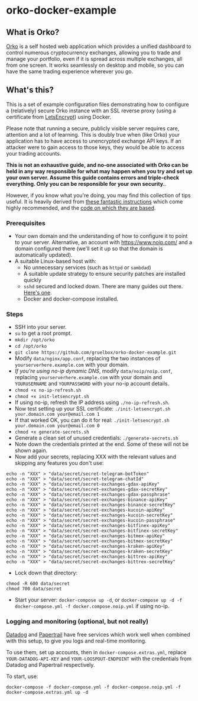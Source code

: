 # orko-docker-example

## What is Orko?

[Orko](https://github.com/gruelbox/orko) is a self hosted web application which provides a unified dashboard to control numerous cryptocurrency exchanges, allowing you to trade and manage your portfolio, even if it is spread across multiple exchanges, all from one screen. It works seamlessly on desktop and mobile, so you can have the same trading experience wherever you go.

## What's this?

This is a set of example configuration files demonstrating how to configure a (relatively) secure Orko instance with an SSL reverse proxy (using a certificate from [LetsEncrypt](https://letsencrypt.org/)) using Docker.

Please note that running a secure, publicly visible server requires care, attention and a lot of learning. This is doubly true when (like Orko) your application has to have access to unencrypted exchange API keys. If an attacker were to gain access to those keys, they would be able to access your trading accounts.

**This is not an exhaustive guide, and no-one associated with Orko can be held in any way responsible for what may happen when you try and set up your own server. Assume this guide contains errors and triple-check everything. Only you can be responsible for your own security.**.

However, if you know what you're doing, you may find this collection of tips useful. It is heavily derived from [these fantastic instructions](https://medium.com/@pentacent/nginx-and-lets-encrypt-with-docker-in-less-than-5-minutes-b4b8a60d3a71) which come highly recommended, and the [code on which they are based](https://github.com/wmnnd/nginx-certbot).

### Prerequisites

- Your own domain and the understanding of how to configure it to point to your server. Alternative, an account with https://www.noip.com/ and a domain configured there (we'll set it up so that the domain is automatically updated).
- A suitable Linux-based host with:
  - No unnecessary services (such as `httpd` or `sambdad`)
  - A suitable update strategy to ensure security patches are installed quickly
  - `sshd` secured and locked down. There are many guides out there. [Here's one](http://acmeextension.com/secur-ssh-server/).
  - Docker and docker-compose installed.

### Steps

- SSH into your server.
- `su` to get a root prompt.
- `mkdir /opt/orko`
- `cd /opt/orko`
- `git clone https://github.com/gruelbox/orko-docker-example.git`
- Modify `data/nginx/app.conf`, replacing the two instances of `yourserverhere.example.com` with your domain.
- _If you're using no-ip dynamic DNS_, modify `data/noip/noip.conf`, replacing `yourserverhere.example.com` with your domain and `YOURUSERNAME` and `YOURPASSWORD` with your no-ip account details.
- `chmod +x no-ip-refresh.sh`
- `chmod +x init-letsencrypt.sh`
- If using no-ip, refresh the IP address using `./no-ip-refresh.sh`.
- Now test setting up your SSL certificate: `./init-letsencrypt.sh your.domain.com your@email.com 1`
- If that worked OK, you can do it for real: `./init-letsencrypt.sh your.domain.com your@email.com 0`
- `chmod +x generate-secrets.sh`
- Generate a clean set of unused credentials: `./generate-secrets.sh`
- Note down the credentials printed at the end. Some of these will not be shown again.
- Now add your secrets, replacing XXX with the relevant values and skipping any features you don't use:

```
echo -n "XXX" > "data/secret/secret-telegram-botToken"
echo -n "XXX" > "data/secret/secret-telegram-chatId"
echo -n "XXX" > "data/secret/secret-exchanges-gdax-apiKey"
echo -n "XXX" > "data/secret/secret-exchanges-gdax-secretKey"
echo -n "XXX" > "data/secret/secret-exchanges-gdax-passphrase"
echo -n "XXX" > "data/secret/secret-exchanges-binance-apiKey"
echo -n "XXX" > "data/secret/secret-exchanges-binance-secretKey"
echo -n "XXX" > "data/secret/secret-exchanges-kucoin-apiKey"
echo -n "XXX" > "data/secret/secret-exchanges-kucoin-secretKey"
echo -n "XXX" > "data/secret/secret-exchanges-kucoin-passphrase"
echo -n "XXX" > "data/secret/secret-exchanges-bitfinex-apiKey"
echo -n "XXX" > "data/secret/secret-exchanges-bitfinex-secretKey"
echo -n "XXX" > "data/secret/secret-exchanges-bitmex-apiKey"
echo -n "XXX" > "data/secret/secret-exchanges-bitmex-secretKey"
echo -n "XXX" > "data/secret/secret-exchanges-kraken-apiKey"
echo -n "XXX" > "data/secret/secret-exchanges-kraken-secretKey"
echo -n "XXX" > "data/secret/secret-exchanges-bittrex-apiKey"
echo -n "XXX" > "data/secret/secret-exchanges-bittrex-secretKey"
```

- Lock down that directory:

```
chmod -R 600 data/secret
chmod 700 data/secret
```

- Start your server: `docker-compose up -d`, or `docker-compose up -d -f docker-compose.yml -f docker.compose.noip.yml` if using no-ip.

### Logging and monitoring (optional, but not really)

[Datadog](https://www.datadoghq.com/) and [Papertrail](https://papertrailapp.com/) have free services which work well when combined with this setup, to give you logs and real-time monitoring.

To use them, set up accounts, then in `docker-compose.extras.yml`, replace `YOUR-DATADOG-API-KEY` and `YOUR-LOGSPOUT-ENDPOINT` with the credentials from Datadog and Papertrail respectively.

To start, use:

`docker-compose -f docker-compose.yml -f docker-compose.noip.yml -f docker-compose.extras.yml up -d`
